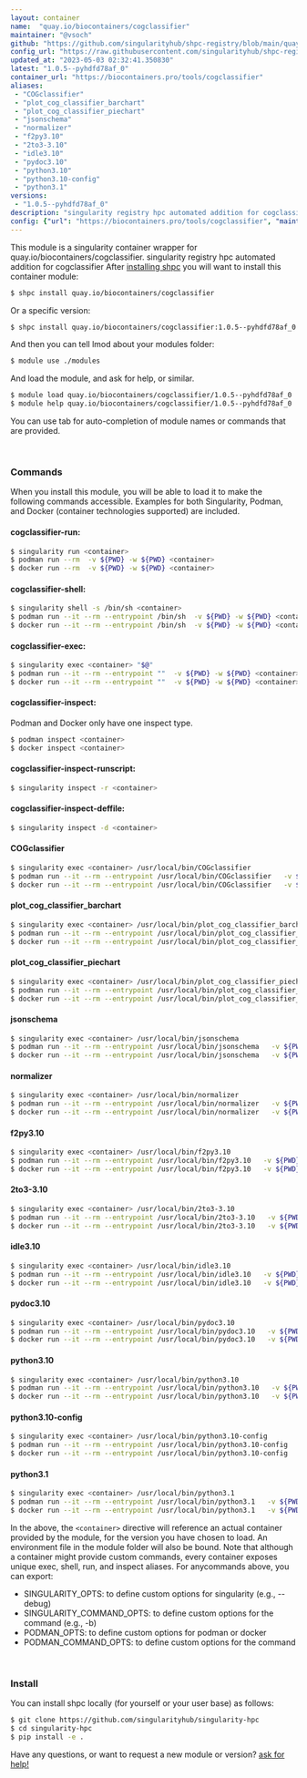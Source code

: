 ```yaml
---
layout: container
name:  "quay.io/biocontainers/cogclassifier"
maintainer: "@vsoch"
github: "https://github.com/singularityhub/shpc-registry/blob/main/quay.io/biocontainers/cogclassifier/container.yaml"
config_url: "https://raw.githubusercontent.com/singularityhub/shpc-registry/main/quay.io/biocontainers/cogclassifier/container.yaml"
updated_at: "2023-05-03 02:32:41.350830"
latest: "1.0.5--pyhdfd78af_0"
container_url: "https://biocontainers.pro/tools/cogclassifier"
aliases:
 - "COGclassifier"
 - "plot_cog_classifier_barchart"
 - "plot_cog_classifier_piechart"
 - "jsonschema"
 - "normalizer"
 - "f2py3.10"
 - "2to3-3.10"
 - "idle3.10"
 - "pydoc3.10"
 - "python3.10"
 - "python3.10-config"
 - "python3.1"
versions:
 - "1.0.5--pyhdfd78af_0"
description: "singularity registry hpc automated addition for cogclassifier"
config: {"url": "https://biocontainers.pro/tools/cogclassifier", "maintainer": "@vsoch", "description": "singularity registry hpc automated addition for cogclassifier", "latest": {"1.0.5--pyhdfd78af_0": "sha256:4b3368fae3d9807167a9d3f59d0c81e9ec2661db833f60e48744da0dd7851476"}, "tags": {"1.0.5--pyhdfd78af_0": "sha256:4b3368fae3d9807167a9d3f59d0c81e9ec2661db833f60e48744da0dd7851476"}, "docker": "quay.io/biocontainers/cogclassifier", "aliases": {"COGclassifier": "/usr/local/bin/COGclassifier", "plot_cog_classifier_barchart": "/usr/local/bin/plot_cog_classifier_barchart", "plot_cog_classifier_piechart": "/usr/local/bin/plot_cog_classifier_piechart", "jsonschema": "/usr/local/bin/jsonschema", "normalizer": "/usr/local/bin/normalizer", "f2py3.10": "/usr/local/bin/f2py3.10", "2to3-3.10": "/usr/local/bin/2to3-3.10", "idle3.10": "/usr/local/bin/idle3.10", "pydoc3.10": "/usr/local/bin/pydoc3.10", "python3.10": "/usr/local/bin/python3.10", "python3.10-config": "/usr/local/bin/python3.10-config", "python3.1": "/usr/local/bin/python3.1"}}
---
```


This module is a singularity container wrapper for quay.io/biocontainers/cogclassifier.
singularity registry hpc automated addition for cogclassifier
After [installing shpc](#install) you will want to install this container module:


```bash
$ shpc install quay.io/biocontainers/cogclassifier
```

Or a specific version:

```bash
$ shpc install quay.io/biocontainers/cogclassifier:1.0.5--pyhdfd78af_0
```

And then you can tell lmod about your modules folder:

```bash
$ module use ./modules
```

And load the module, and ask for help, or similar.

```bash
$ module load quay.io/biocontainers/cogclassifier/1.0.5--pyhdfd78af_0
$ module help quay.io/biocontainers/cogclassifier/1.0.5--pyhdfd78af_0
```

You can use tab for auto-completion of module names or commands that are provided.

<br>

### Commands

When you install this module, you will be able to load it to make the following commands accessible.
Examples for both Singularity, Podman, and Docker (container technologies supported) are included.

#### cogclassifier-run:

```bash
$ singularity run <container>
$ podman run --rm  -v ${PWD} -w ${PWD} <container>
$ docker run --rm  -v ${PWD} -w ${PWD} <container>
```

#### cogclassifier-shell:

```bash
$ singularity shell -s /bin/sh <container>
$ podman run --it --rm --entrypoint /bin/sh  -v ${PWD} -w ${PWD} <container>
$ docker run --it --rm --entrypoint /bin/sh  -v ${PWD} -w ${PWD} <container>
```

#### cogclassifier-exec:

```bash
$ singularity exec <container> "$@"
$ podman run --it --rm --entrypoint ""  -v ${PWD} -w ${PWD} <container> "$@"
$ docker run --it --rm --entrypoint ""  -v ${PWD} -w ${PWD} <container> "$@"
```

#### cogclassifier-inspect:

Podman and Docker only have one inspect type.

```bash
$ podman inspect <container>
$ docker inspect <container>
```

#### cogclassifier-inspect-runscript:

```bash
$ singularity inspect -r <container>
```

#### cogclassifier-inspect-deffile:

```bash
$ singularity inspect -d <container>
```


#### COGclassifier

```bash
$ singularity exec <container> /usr/local/bin/COGclassifier
$ podman run --it --rm --entrypoint /usr/local/bin/COGclassifier   -v ${PWD} -w ${PWD} <container> -c " $@"
$ docker run --it --rm --entrypoint /usr/local/bin/COGclassifier   -v ${PWD} -w ${PWD} <container> -c " $@"
```


#### plot_cog_classifier_barchart

```bash
$ singularity exec <container> /usr/local/bin/plot_cog_classifier_barchart
$ podman run --it --rm --entrypoint /usr/local/bin/plot_cog_classifier_barchart   -v ${PWD} -w ${PWD} <container> -c " $@"
$ docker run --it --rm --entrypoint /usr/local/bin/plot_cog_classifier_barchart   -v ${PWD} -w ${PWD} <container> -c " $@"
```


#### plot_cog_classifier_piechart

```bash
$ singularity exec <container> /usr/local/bin/plot_cog_classifier_piechart
$ podman run --it --rm --entrypoint /usr/local/bin/plot_cog_classifier_piechart   -v ${PWD} -w ${PWD} <container> -c " $@"
$ docker run --it --rm --entrypoint /usr/local/bin/plot_cog_classifier_piechart   -v ${PWD} -w ${PWD} <container> -c " $@"
```


#### jsonschema

```bash
$ singularity exec <container> /usr/local/bin/jsonschema
$ podman run --it --rm --entrypoint /usr/local/bin/jsonschema   -v ${PWD} -w ${PWD} <container> -c " $@"
$ docker run --it --rm --entrypoint /usr/local/bin/jsonschema   -v ${PWD} -w ${PWD} <container> -c " $@"
```


#### normalizer

```bash
$ singularity exec <container> /usr/local/bin/normalizer
$ podman run --it --rm --entrypoint /usr/local/bin/normalizer   -v ${PWD} -w ${PWD} <container> -c " $@"
$ docker run --it --rm --entrypoint /usr/local/bin/normalizer   -v ${PWD} -w ${PWD} <container> -c " $@"
```


#### f2py3.10

```bash
$ singularity exec <container> /usr/local/bin/f2py3.10
$ podman run --it --rm --entrypoint /usr/local/bin/f2py3.10   -v ${PWD} -w ${PWD} <container> -c " $@"
$ docker run --it --rm --entrypoint /usr/local/bin/f2py3.10   -v ${PWD} -w ${PWD} <container> -c " $@"
```


#### 2to3-3.10

```bash
$ singularity exec <container> /usr/local/bin/2to3-3.10
$ podman run --it --rm --entrypoint /usr/local/bin/2to3-3.10   -v ${PWD} -w ${PWD} <container> -c " $@"
$ docker run --it --rm --entrypoint /usr/local/bin/2to3-3.10   -v ${PWD} -w ${PWD} <container> -c " $@"
```


#### idle3.10

```bash
$ singularity exec <container> /usr/local/bin/idle3.10
$ podman run --it --rm --entrypoint /usr/local/bin/idle3.10   -v ${PWD} -w ${PWD} <container> -c " $@"
$ docker run --it --rm --entrypoint /usr/local/bin/idle3.10   -v ${PWD} -w ${PWD} <container> -c " $@"
```


#### pydoc3.10

```bash
$ singularity exec <container> /usr/local/bin/pydoc3.10
$ podman run --it --rm --entrypoint /usr/local/bin/pydoc3.10   -v ${PWD} -w ${PWD} <container> -c " $@"
$ docker run --it --rm --entrypoint /usr/local/bin/pydoc3.10   -v ${PWD} -w ${PWD} <container> -c " $@"
```


#### python3.10

```bash
$ singularity exec <container> /usr/local/bin/python3.10
$ podman run --it --rm --entrypoint /usr/local/bin/python3.10   -v ${PWD} -w ${PWD} <container> -c " $@"
$ docker run --it --rm --entrypoint /usr/local/bin/python3.10   -v ${PWD} -w ${PWD} <container> -c " $@"
```


#### python3.10-config

```bash
$ singularity exec <container> /usr/local/bin/python3.10-config
$ podman run --it --rm --entrypoint /usr/local/bin/python3.10-config   -v ${PWD} -w ${PWD} <container> -c " $@"
$ docker run --it --rm --entrypoint /usr/local/bin/python3.10-config   -v ${PWD} -w ${PWD} <container> -c " $@"
```


#### python3.1

```bash
$ singularity exec <container> /usr/local/bin/python3.1
$ podman run --it --rm --entrypoint /usr/local/bin/python3.1   -v ${PWD} -w ${PWD} <container> -c " $@"
$ docker run --it --rm --entrypoint /usr/local/bin/python3.1   -v ${PWD} -w ${PWD} <container> -c " $@"
```



In the above, the `<container>` directive will reference an actual container provided
by the module, for the version you have chosen to load. An environment file in the
module folder will also be bound. Note that although a container
might provide custom commands, every container exposes unique exec, shell, run, and
inspect aliases. For anycommands above, you can export:

 - SINGULARITY_OPTS: to define custom options for singularity (e.g., --debug)
 - SINGULARITY_COMMAND_OPTS: to define custom options for the command (e.g., -b)
 - PODMAN_OPTS: to define custom options for podman or docker
 - PODMAN_COMMAND_OPTS: to define custom options for the command

<br>

### Install

You can install shpc locally (for yourself or your user base) as follows:

```bash
$ git clone https://github.com/singularityhub/singularity-hpc
$ cd singularity-hpc
$ pip install -e .
```

Have any questions, or want to request a new module or version? [ask for help!](https://github.com/singularityhub/singularity-hpc/issues)